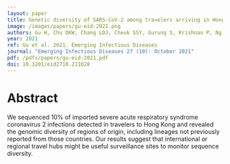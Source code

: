 ```yaml
---
layout: paper
title: Genetic diversity of SARS-CoV-2 among travelers arriving in Hong Kong
image: /images/papers/gu-eid-2021.png
authors: Gu H, Chu DKW, Chang LDJ, Cheuk SSY, Gurung S, Krishnan P, Ng DYM, Liu GYZ, Wan CKC, Xie R, Cheng SSM, Cowling BJ, Tsang DNC, Peiris M, Dhanasekaran V, Poon LLM
year: 2021
ref: Gu et al. 2021. Emerging Infectious Diseases
journal: "Emerging Infectious Diseases 27 (10): October 2021"
pdf: /pdfs/papers/gu-eid-2021.pdf
doi: 10.3201/eid2710.211028
---
```

# Abstract

We sequenced 10% of imported severe acute respiratory syndrome coronavirus 2 infections detected in travelers to Hong Kong and revealed the genomic diversity of regions of origin, including lineages not previously reported from those countries. Our results suggest that international or regional travel hubs might be useful surveillance sites to monitor sequence diversity.